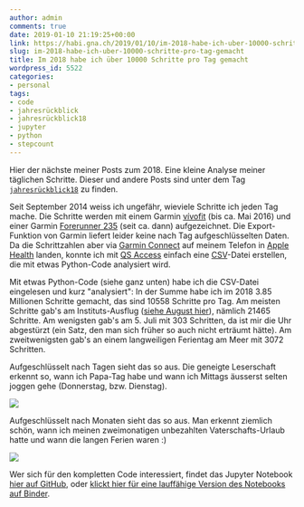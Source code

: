 ```yaml
---
author: admin
comments: true
date: 2019-01-10 21:19:25+00:00
link: https://habi.gna.ch/2019/01/10/im-2018-habe-ich-uber-10000-schritte-pro-tag-gemacht/
slug: im-2018-habe-ich-uber-10000-schritte-pro-tag-gemacht
title: Im 2018 habe ich über 10000 Schritte pro Tag gemacht
wordpress_id: 5522
categories:
- personal
tags:
- code
- jahresrückblick
- jahresrückblick18
- jupyter
- python
- stepcount
---
```


Hier der nächste meiner Posts zum 2018.
Eine kleine Analyse meiner täglichen Schritte.
Dieser und andere Posts sind unter dem Tag [`jahresrückblick18`](https://habi.gna.ch/tag/jahresruckblick18) zu finden.

Seit September 2014 weiss ich ungefähr, wieviele Schritte ich jeden Tag mache.
Die Schritte werden mit einem Garmin [vívofit](https://buy.garmin.com/en-US/US/p/143405) (bis ca. Mai 2016) und einer Garmin [Forerunner 235](https://buy.garmin.com/en-US/US/p/529988) (seit ca. dann) aufgezeichnet.
Die Export-Funktion von Garmin liefert leider keine nach Tag aufgeschlüsselten Daten.
Da die Schrittzahlen aber via [Garmin Connect](https://connect.garmin.com/) auf meinem Telefon in [Apple Health](https://www.apple.com/ios/health/) landen, konnte ich mit [QS Access](http://quantifiedself.com/qs-access-app/) einfach eine [CSV](ttps://en.wikipedia.org/wiki/Comma-separated_values)-Datei erstellen, die mit etwas Python-Code analysiert wird.

Mit etwas Python-Code (siehe ganz unten) habe ich die CSV-Datei eingelesen und kurz "analysiert": In der Summe habe ich im 2018 3.85 Millionen Schritte gemacht, das sind 10558 Schritte pro Tag.
Am meisten Schritte gab's am Instituts-Ausflug ([siehe August hier](https://habi.gna.ch/2019/01/08/2018-in-bildern/)), nämlich 21465 Schritte.
Am wenigsten gab's am 5. Juli mit 303 Schritten, da ist mir die Uhr abgestürzt (ein Satz, den man sich früher so auch nicht erträumt hätte).
Am zweitwenigsten gab's an einem langweiligen Ferientag am Meer mit 3072 Schritten.

Aufgeschlüsselt nach Tagen sieht das so aus. Die geneigte Leserschaft erkennt so, wann ich Papa-Tag habe und wann ich Mittags äusserst selten joggen gehe (Donnerstag, bzw. Dienstag).

![](https://habi.gna.ch/wp-content/uploads/2019/01/output_17_0.png)

Aufgeschlüsselt nach Monaten sieht das so aus.
Man erkennt ziemlich schön, wann ich meinen zweimonatigen unbezahlten Vaterschafts-Urlaub hatte und wann die langen Ferien waren :)

![](https://habi.gna.ch/wp-content/uploads/2019/01/output_18_0.png)

Wer sich für den kompletten Code interessiert, findet das Jupyter Notebook [hier auf GitHub](https://github.com/habi/steps), oder [klickt hier für eine lauffähige Version des Notebooks auf Binder](https://mybinder.org/v2/gh/habi/steps/master).
